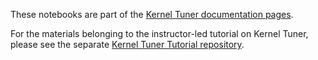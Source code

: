 These notebooks are part of the [Kernel Tuner documentation pages](https://benvanwerkhoven.github.io/kernel_tuner/). 

For the materials belonging to the instructor-led tutorial on Kernel Tuner, please see the separate [Kernel Tuner Tutorial repository](https://github.com/benvanwerkhoven/kernel_tuner_tutorial).
